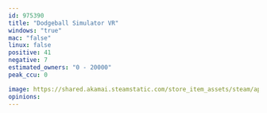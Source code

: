 ```yaml
---
id: 975390
title: "Dodgeball Simulator VR"
windows: "true"
mac: "false"
linux: false
positive: 41
negative: 7
estimated_owners: "0 - 20000"
peak_ccu: 0

image: https://shared.akamai.steamstatic.com/store_item_assets/steam/apps/975390/header.jpg?t=1700681766
opinions:
---
```

